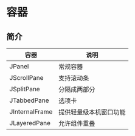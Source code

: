 # 容器

## 简介

| 容器           | 说明                   |
| -------------- | ---------------------- |
| JPanel         | 常规容器               |
| JScrollPane    | 支持滚动条             |
| JSplitPane     | 分隔成两部分           |
| JTabbedPane    | 选项卡                 |
| JInternalFrame | 提供轻量级本机窗口功能 |
| JLayeredPane   | 允许组件重叠           |

